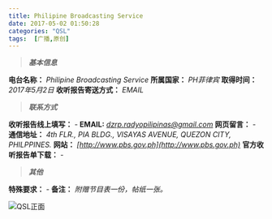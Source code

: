 ```yaml
---
title: Philipine Broadcasting Service
date: 2017-05-02 01:50:28
categories: "QSL"
tags:  [广播,原创]
---
```

> ***基本信息***

**电台名称：** *Philipine Broadcasting Service*
**所属国家：** *PH菲律宾*
**取得时间：** *2017年5月2日*
**收听报告寄送方式：** *EMAIL*

<!--more-->

> ***联系方式***

**收听报告线上填写：** *-*
**EMAIL:** *[dzrp.radyopilipinas@gmail.com](mailto:dzrp.radyopilipinas@gmail.com)*
**网页留言：** *-*
**通信地址：** *4th FLR., PIA BLDG., VISAYAS AVENUE, QUEZON CITY, PHILPPINES.*
**网站：** *[http://www.pbs.gov.ph](http://www.pbs.gov.ph)*
**官方收听报告单下载：** *-*

> ***其他***

**特殊要求：** *-*
**备注：** *附赠节目表一份，帖纸一张。*

![QSL正面](https://cdn-image.ibcl.us/QSL-PBS_20170502/1.jpg "QSL正面")
